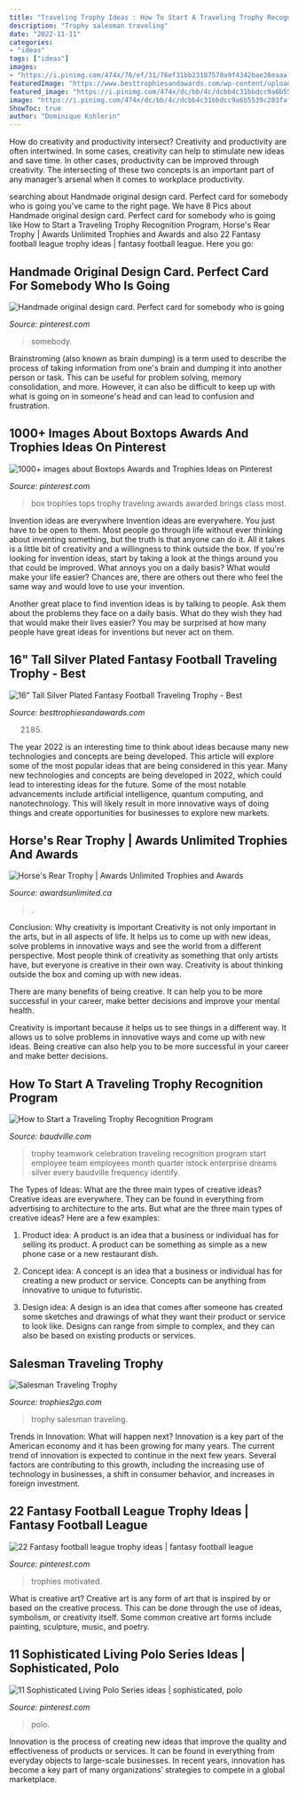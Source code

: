 ```yaml
---
title: "Traveling Trophy Ideas : How To Start A Traveling Trophy Recognition Program"
description: "Trophy salesman traveling"
date: "2022-11-11"
categories:
- "ideas"
tags: ["ideas"]
images:
- "https://i.pinimg.com/474x/76/ef/31/76ef31bb23187570a9f4342bae28eaaa--polo-farms.jpg"
featuredImage: "https://www.besttrophiesandawards.com/wp-content/uploads/2013/08/IMG_2185-1.jpg"
featured_image: "https://i.pinimg.com/474x/dc/bb/4c/dcbb4c31bbdcc9a6b5539c283faf02a1--fantasy-football-trophies-fantasy-draft.jpg"
image: "https://i.pinimg.com/474x/dc/bb/4c/dcbb4c31bbdcc9a6b5539c283faf02a1--fantasy-football-trophies-fantasy-draft.jpg"
ShowToc: true
author: "Dominique Kshlerin"
---
```



How do creativity and productivity intersect?
Creativity and productivity are often intertwined. In some cases, creativity can help to stimulate new ideas and save time. In other cases, productivity can be improved through creativity. The intersecting of these two concepts is an important part of any manager’s arsenal when it comes to workplace productivity.

	

		
searching about Handmade original design card. Perfect card for somebody who is going you've came to the right page. We have 8 Pics about Handmade original design card. Perfect card for somebody who is going like How to Start a Traveling Trophy Recognition Program, Horse&#039;s Rear Trophy | Awards Unlimited Trophies and Awards and also 22 Fantasy football league trophy ideas | fantasy football league. Here you go:
		
    
## Handmade Original Design Card. Perfect Card For Somebody Who Is Going

<img loading=lazy src="https://i.pinimg.com/736x/4c/f1/2d/4cf12d201fc62c0ccd93ea036105bc93--greeting-cards-traveling.jpg" onerror="this.onerror=null;this.src='https://tse4.mm.bing.net/th?id=OIP.2OZ3zzXTGMfUEj2vBOW4TwHaHZ&amp;pid=15.1';" alt="Handmade original design card. Perfect card for somebody who is going">

_Source: pinterest.com_

>somebody. 

	

Brainstroming (also known as brain dumping) is a term used to describe the process of taking information from one's brain and dumping it into another person or task. This can be useful for problem solving, memory consolidation, and more. However, it can also be difficult to keep up with what is going on in someone's head and can lead to confusion and frustration.

    
## 1000+ Images About Boxtops Awards And Trophies Ideas On Pinterest

<img loading=lazy src="https://s-media-cache-ak0.pinimg.com/736x/a3/34/0f/a3340fc82f680bae7528114c8a80ae11.jpg" onerror="this.onerror=null;this.src='https://tse1.mm.bing.net/th?id=OIP.hOckDSMilyzywsMkLo3cGQHaJ3&amp;pid=15.1';" alt="1000+ images about Boxtops Awards and Trophies Ideas on Pinterest">

_Source: pinterest.com_

>box trophies tops trophy traveling awards awarded brings class most. 

	

Invention ideas are everywhere
Invention ideas are everywhere. You just have to be open to them. Most people go through life without ever thinking about inventing something, but the truth is that anyone can do it. All it takes is a little bit of creativity and a willingness to think outside the box.
If you're looking for invention ideas, start by taking a look at the things around you that could be improved. What annoys you on a daily basis? What would make your life easier? Chances are, there are others out there who feel the same way and would love to use your invention.

Another great place to find invention ideas is by talking to people. Ask them about the problems they face on a daily basis. What do they wish they had that would make their lives easier? You may be surprised at how many people have great ideas for inventions but never act on them.

    
## 16&quot; Tall Silver Plated Fantasy Football Traveling Trophy - Best

<img loading=lazy src="https://www.besttrophiesandawards.com/wp-content/uploads/2013/08/IMG_2185-1.jpg" onerror="this.onerror=null;this.src='https://tse3.mm.bing.net/th?id=OIP.2oLDWUNYSltuBqzk8grj1QHaJ4&amp;pid=15.1';" alt="16&quot; Tall Silver Plated Fantasy Football Traveling Trophy - Best">

_Source: besttrophiesandawards.com_

>2185. 

	

The year 2022 is an interesting time to think about ideas because many new technologies and concepts are being developed. This article will explore some of the most popular ideas that are being considered in this year.
Many new technologies and concepts are being developed in 2022, which could lead to interesting ideas for the future. Some of the most notable advancements include artificial intelligence, quantum computing, and nanotechnology. This will likely result in more innovative ways of doing things and create opportunities for businesses to explore new markets.

    
## Horse&#039;s Rear Trophy | Awards Unlimited Trophies And Awards

<img loading=lazy src="https://awardsunlimited.ca/sites/default/files/styles/large/public/T13-35125_0.png?itok=-tX9JK4x" onerror="this.onerror=null;this.src='https://tse4.mm.bing.net/th?id=OIP.HQh_aKY-yfy4ywuHGh7cYQAAAA&amp;pid=15.1';" alt="Horse&#039;s Rear Trophy | Awards Unlimited Trophies and Awards">

_Source: awardsunlimited.ca_

>. 

	

Conclusion: Why creativity is important
Creativity is not only important in the arts, but in all aspects of life. It helps us to come up with new ideas, solve problems in innovative ways and see the world from a different perspective.
Most people think of creativity as something that only artists have, but everyone is creative in their own way. Creativity is about thinking outside the box and coming up with new ideas.

There are many benefits of being creative. It can help you to be more successful in your career, make better decisions and improve your mental health.

Creativity is important because it helps us to see things in a different way. It allows us to solve problems in innovative ways and come up with new ideas. Being creative can also help you to be more successful in your career and make better decisions.

    
## How To Start A Traveling Trophy Recognition Program

<img loading=lazy src="http://s7d2.scene7.com/is/image/Baudville/TRAVELING-TROPHY" onerror="this.onerror=null;this.src='https://tse3.mm.bing.net/th?id=OIP.z9j6j_XZdbmktigt0NbTDAHaE7&amp;pid=15.1';" alt="How to Start a Traveling Trophy Recognition Program">

_Source: baudville.com_

>trophy teamwork celebration traveling recognition program start employee team employees month quarter istock enterprise dreams silver every baudville frequency identify. 

	

The Types of Ideas: What are the three main types of creative ideas?
Creative ideas are everywhere. They can be found in everything from advertising to architecture to the arts. But what are the three main types of creative ideas? Here are a few examples:
1. Product idea: A product is an idea that a business or individual has for selling its product. A product can be something as simple as a new phone case or a new restaurant dish.

2. Concept idea: A concept is an idea that a business or individual has for creating a new product or service. Concepts can be anything from innovative to unique to futuristic.

3. Design idea: A design is an idea that comes after someone has created some sketches and drawings of what they want their product or service to look like. Designs can range from simple to complex, and they can also be based on existing products or services.

    
## Salesman Traveling Trophy

<img loading=lazy src="http://www.trophies2go.com/media/catalog/product/cache/1/image/9df78eab33525d08d6e5fb8d27136e95/s/a/salesman_traveling_trophy.jpg" onerror="this.onerror=null;this.src='https://tse2.mm.bing.net/th?id=OIP.C0eVowH73efK7ngGEdybKQHaHa&amp;pid=15.1';" alt="Salesman Traveling Trophy">

_Source: trophies2go.com_

>trophy salesman traveling. 

	

Trends in Innovation: What will happen next?
Innovation is a key part of the American economy and it has been growing for many years. The current trend of innovation is expected to continue in the next few years. Several factors are contributing to this growth, including the increasing use of technology in businesses, a shift in consumer behavior, and increases in foreign investment.

    
## 22 Fantasy Football League Trophy Ideas | Fantasy Football League

<img loading=lazy src="https://i.pinimg.com/474x/dc/bb/4c/dcbb4c31bbdcc9a6b5539c283faf02a1--fantasy-football-trophies-fantasy-draft.jpg" onerror="this.onerror=null;this.src='https://tse4.mm.bing.net/th?id=OIP.iC9oZhMj-25rlZVBNomsfwAAAA&amp;pid=15.1';" alt="22 Fantasy football league trophy ideas | fantasy football league">

_Source: pinterest.com_

>trophies motivated. 

	

What is creative art?
Creative art is any form of art that is inspired by or based on the creative process. This can be done through the use of ideas, symbolism, or creativity itself. Some common creative art forms include painting, sculpture, music, and poetry.

    
## 11 Sophisticated Living Polo Series Ideas | Sophisticated, Polo

<img loading=lazy src="https://i.pinimg.com/474x/76/ef/31/76ef31bb23187570a9f4342bae28eaaa--polo-farms.jpg" onerror="this.onerror=null;this.src='https://tse2.mm.bing.net/th?id=OIP.QB13j_lTQbfldBx5swTg1gAAAA&amp;pid=15.1';" alt="11 Sophisticated Living Polo Series ideas | sophisticated, polo">

_Source: pinterest.com_

>polo. 

	

Innovation is the process of creating new ideas that improve the quality and effectiveness of products or services. It can be found in everything from everyday objects to large-scale businesses. In recent years, innovation has become a key part of many organizations’ strategies to compete in a global marketplace.

